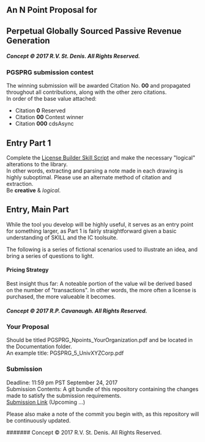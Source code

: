 ## An N Point Proposal for  
## Perpetual Globally Sourced Passive Revenue Generation
#####  Concept © 2017 R.V. St. Denis. All Rights Reserved.

### PGSPRG submission contest
The winning submission will be awarded Citation No. **00** and propagated throughout all contributions, along with the other zero citations.  
In order of the base value attached:  
- Citation **0** Reserved  
- Citation **00** Contest winner  
- Citation **000** cdsAsync  

## Entry Part 1
Complete the [License Builder Skill Script](../Skill/Open/buildLicense.il) and make the necessary "logical" alterations to the library.  
In other words, extracting and parsing a note made in each drawing is highly suboptimal. Please use an alternate method of citation and extraction.  
Be **creative** & *logical*.  

## Entry, Main Part
While the tool you develop will be highly useful, it serves as an entry point for something larger, as Part 1 is fairly straightforward given a basic understanding of SKILL and the IC toolsuite.  

The following is a series of fictional scenarios used to illustrate an idea, and bring a series of questions to light. 

#### Pricing Strategy
Best insight thus far: A noteable portion of the value wil be derived based on the number of "transactions". In other words, the more often a license is purchased, the more valueable it becomes.  
#####  Concept © 2017 R.P. Cavanaugh. All Rights Reserved.

### Your Proposal
Should be titled PGSPRG_Npoints_YourOrganization.pdf and be located in the Documentation folder.  
An example title: PGSPRG_5_UnivXYZCorp.pdf  

### Submission
Deadline: 11:59 pm PST September 24, 2017  
Submission Contents: A git bundle of this repository containing the changes made to satisfy the submission requirements.  
[Submission Link]()  (Upcoming ...)

Please also make a note of the commit you begin with, as this repository will be continuously updated.  

#######  Concept © 2017 R.V. St. Denis. All Rights Reserved.


